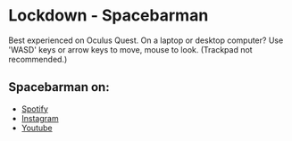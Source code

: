 # Lockdown - Spacebarman

Best experienced on Oculus Quest.
On a laptop or desktop computer?
Use 'WASD' keys or arrow keys to move, mouse to look.
(Trackpad not recommended.)

## Spacebarman on:
- [Spotify](https://open.spotify.com/artist/1o8zzq05yXKrsdQUrMzZdc?si=jPhNvlfGT7-gXL2Swik-hA)
- [Instagram](https://www.instagram.com/spacebarman)
- [Youtube](https://www.youtube.com/spacebarmanvideo)
